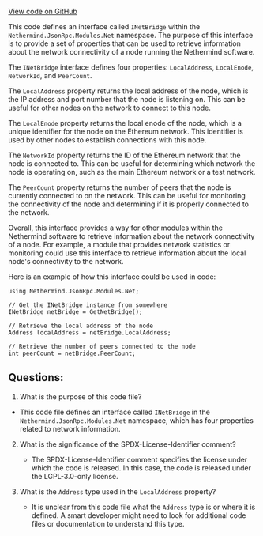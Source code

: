 [View code on GitHub](https://github.com/NethermindEth/nethermind/src/Nethermind/Nethermind.JsonRpc/Modules/Net/INetBridge.cs)

This code defines an interface called `INetBridge` within the `Nethermind.JsonRpc.Modules.Net` namespace. The purpose of this interface is to provide a set of properties that can be used to retrieve information about the network connectivity of a node running the Nethermind software.

The `INetBridge` interface defines four properties: `LocalAddress`, `LocalEnode`, `NetworkId`, and `PeerCount`. 

The `LocalAddress` property returns the local address of the node, which is the IP address and port number that the node is listening on. This can be useful for other nodes on the network to connect to this node.

The `LocalEnode` property returns the local enode of the node, which is a unique identifier for the node on the Ethereum network. This identifier is used by other nodes to establish connections with this node.

The `NetworkId` property returns the ID of the Ethereum network that the node is connected to. This can be useful for determining which network the node is operating on, such as the main Ethereum network or a test network.

The `PeerCount` property returns the number of peers that the node is currently connected to on the network. This can be useful for monitoring the connectivity of the node and determining if it is properly connected to the network.

Overall, this interface provides a way for other modules within the Nethermind software to retrieve information about the network connectivity of a node. For example, a module that provides network statistics or monitoring could use this interface to retrieve information about the local node's connectivity to the network. 

Here is an example of how this interface could be used in code:

```
using Nethermind.JsonRpc.Modules.Net;

// Get the INetBridge instance from somewhere
INetBridge netBridge = GetNetBridge();

// Retrieve the local address of the node
Address localAddress = netBridge.LocalAddress;

// Retrieve the number of peers connected to the node
int peerCount = netBridge.PeerCount;
```
## Questions: 
 1. What is the purpose of this code file?
   - This code file defines an interface called `INetBridge` in the `Nethermind.JsonRpc.Modules.Net` namespace, which has four properties related to network information.

2. What is the significance of the SPDX-License-Identifier comment?
   - The SPDX-License-Identifier comment specifies the license under which the code is released. In this case, the code is released under the LGPL-3.0-only license.

3. What is the `Address` type used in the `LocalAddress` property?
   - It is unclear from this code file what the `Address` type is or where it is defined. A smart developer might need to look for additional code files or documentation to understand this type.